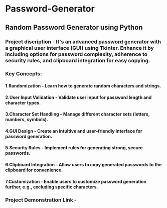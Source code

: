 # Password-Generator
## Random Password Generator using Python

### Project discription - It's an advanced password generator with a graphical user interface (GUI) using Tkinter. Enhance it by including options for password complexity, adherence to security rules, and clipboard integration for easy copying.

### Key Concepts:

#### 1.Randomization - Learn how to generate random characters and strings.
#### 2.User Input Validation - Validate user input for password length and character types.
#### 3.Character Set Handling - Manage different character sets (letters, numbers, symbols).
#### 4.GUI Design - Create an intuitive and user-friendly interface for password generation.
#### 5.Security Rules - Implement rules for generating strong, secure passwords.
#### 6.Clipboard Integration - Allow users to copy generated passwords to the clipboard for convenience.
#### 7.Customization - Enable users to customize password generation further, e.g., excluding specific characters.

### Project Demonstration Link -
